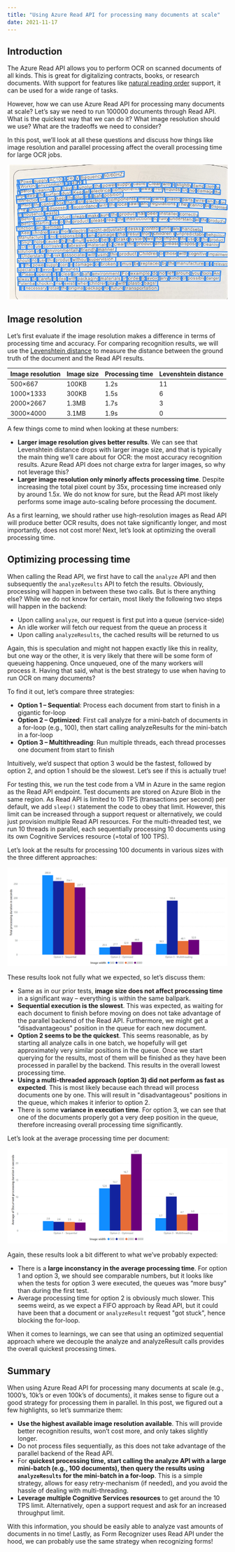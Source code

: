 ```yaml
---
title: "Using Azure Read API for processing many documents at scale"
date: 2021-11-17
---
```

## Introduction

The Azure Read API allows you to perform OCR on scanned documents of all kinds. This is great for digitalizing contracts, books, or research documents. With support for features like [natural reading order](https://web.archive.org/web/20220123161532/https://docs.microsoft.com/en-us/azure/cognitive-services/computer-vision/vision-api-how-to-topics/call-read-api#natural-reading-order-output-latin-languages-only) support, it can be used for a wide range of tasks.

However, how we can use Azure Read API for processing many documents at scale? Let’s say we need to run 100000 documents through Read API. What is the quickest way that we can do it? What image resolution should we use? What are the tradeoffs we need to consider?

In this post, we’ll look at all these questions and discuss how things like image resolution and parallel processing affect the overall processing time for large OCR jobs.

![Azure Read API example document](/images/ocr_image.png "Azure Read API example document")

## Image resolution

Let’s first evaluate if the image resolution makes a difference in terms of processing time and accuracy. For comparing recognition results, we will use the [Levenshtein distance](https://web.archive.org/web/20220123161532/https://en.wikipedia.org/wiki/Levenshtein_distance) to measure the distance between the ground truth of the document and the Read API results.

| Image resolution | Image size | Processing time | Levenshtein distance |
|------------------|------------|-----------------|----------------------|
| 500×667          | 100KB      | 1.2s            | 11                   |
| 1000×1333        | 300KB      | 1.5s            | 6                    |
| 2000×2667        | 1.3MB      | 1.7s            | 3                    |
| 3000×4000        | 3.1MB      | 1.9s            | 0                    |

A few things come to mind when looking at these numbers:

* **Larger image resolution gives better results**. We can see that Levenshtein distance drops with larger image size, and that is typically the main thing we’ll care about for OCR: the most accuracy recognition results. Azure Read API does not charge extra for larger images, so why not leverage this?
* **Larger image resolution only minorly affects processing time**. Despite increasing the total pixel count by 35x, processing time increased only by around 1.5x. We do not know for sure, but the Read API most likely performs some image auto-scaling before processing the document.

As a first learning, we should rather use high-resolution images as Read API will produce better OCR results, does not take significantly longer, and most importantly, does not cost more! Next, let’s look at optimizing the overall processing time.

## Optimizing processing time

When calling the Read API, we first have to call the `analyze` API and then subsequently the `analyzeResults` API to fetch the results. Obviously, processing will happen in between these two calls. But is there anything else? While we do not know for certain, most likely the following two steps will happen in the backend:

* Upon calling `analyze`, our request is first put into a queue (service-side)
* An idle worker will fetch our request from the queue an process it
* Upon calling `analyzeResults`, the cached results will be returned to us

Again, this is speculation and might not happen exactly like this in reality, but one way or the other, it is very likely that there will be some form of queueing happening. Once unqueued, one of the many workers will process it. Having that said, what is the best strategy to use when having to run OCR on many documents?

To find it out, let’s compare three strategies:

* **Option 1 – Sequential**: Process each document from start to finish in a gigantic for-loop
* **Option 2 – Optimized**: First call analyze for a mini-batch of documents in a for-loop (e.g., 100), then start calling analyzeResults for the mini-batch in a for-loop
* **Option 3 – Multithreading**: Run multiple threads, each thread processes one document from start to finish

Intuitively, we’d suspect that option 3 would be the fastest, followed by option 2, and option 1 should be the slowest. Let’s see if this is actually true!

For testing this, we run the test code from a VM in Azure in the same region as the Read API endpoint. Test documents are stored on Azure Blob in the same region. As Read API is limited to 10 TPS (transactions per second) per default, we add `sleep()` statement the code to obey that limit. However, this limit can be increased through a support request or alternatively, we could just provision multiple Read API resources. For the multi-threaded test, we run 10 threads in parallel, each sequentially processing 10 documents using its own Cognitive Services resource (=total of 100 TPS).

Let’s look at the results for processing 100 documents in various sizes with the three different approaches:

![Processing times for 100 documents compared](/images/read_api_100_documents.png "Processing times for 100 documents compared")

These results look not fully what we expected, so let’s discuss them:

* Same as in our prior tests, **image size does not affect processing time** in a significant way – everything is within the same ballpark.
* **Sequential execution is the slowest**. This was expected, as waiting for each document to finish before moving on does not take advantage of the parallel backend of the Read API. Furthermore, we might get a “disadvantageous" position in the queue for each new document.
* **Option 2 seems to be the quickest**. This seems reasonable, as by starting all analyze calls in one batch, we hopefully will get approximately very similar positions in the queue. Once we start querying for the results, most of them will be finished as they have been processed in parallel by the backend. This results in the overall lowest processing time.
* **Using a multi-threaded approach (option 3) did not perform as fast as expected**. This is most likely because each thread will process documents one by one. This will result in "disadvantageous" positions in the queue, which makes it inferior to option 2.
* There is some **variance in execution time**. For option 3, we can see that one of the documents properly got a very deep position in the queue, therefore increasing overall processing time significantly.

Let’s look at the average processing time per document:

![Average processing time per image](/images/read_api_processing_time_per_document.png "Average processing time per image")

Again, these results look a bit different to what we’ve probably expected:

* There is a **large inconstancy in the average processing time**. For option 1 and option 3, we should see comparable numbers, but it looks like when the tests for option 3 were executed, the queues was “more busy" than during the first test.
* Average processing time for option 2 is obviously much slower. This seems weird, as we expect a FIFO approach by Read API, but it could have been that a document or `analyzeResult` request "got stuck", hence blocking the for-loop.

When it comes to learnings, we can see that using an optimized sequential approach where we decouple the analyze and analyzeResult calls provides the overall quickest processing times.

## Summary

When using Azure Read API for processing many documents at scale (e.g., 1000’s, 10k’s or even 100k’s of documents), it makes sense to figure out a good strategy for processing them in parallel. In this post, we figured out a few highlights, so let’s summarize them:

* **Use the highest available image resolution available**. This will provide better recognition results, won’t cost more, and only takes slightly longer.
* Do not process files sequentially, as this does not take advantage of the parallel backend of the Read API.
* For **quickest processing time, start calling the analyze API with a large mini-batch (e.g., 100 documents), then query the results using `analyzeResults` for the mini-batch in a for-loop**. This is a simple strategy, allows for easy retry-mechanism (if needed), and you avoid the hassle of dealing with multi-threading.
*  **Leverage multiple Cognitive Services resources** to get around the 10 TPS limit. Alternatively, open a support request and ask for an increased throughput limit.

With this information, you should be easily able to analyze vast amounts of documents in no time! Lastly, as Form Recognizer uses Read API under the hood, we can probably use the same strategy when recognizing forms!